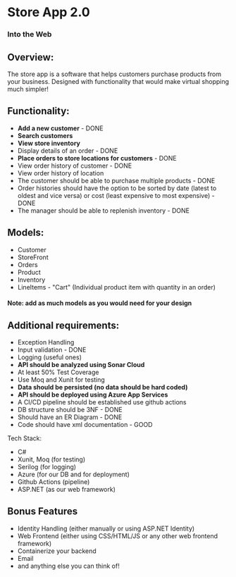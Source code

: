 # Store App 2.0
### Into the Web

## Overview:
The store app is a software that helps customers purchase products from your business. Designed with functionality that would make virtual shopping much simpler!

## Functionality:
* **Add a new customer** - DONE
* **Search customers**
* **View store inventory**
* Display details of an order - DONE
* **Place orders to store locations for customers** - DONE
* View order history of customer - DONE
* View order history of location
* The customer should be able to purchase multiple products - DONE
* Order histories should have the option to be sorted by date (latest to oldest and vice versa) or cost (least expensive to most expensive) - DONE
* The manager should be able to replenish inventory - DONE

## Models:
* Customer
* StoreFront
* Orders
* Product
* Inventory
* LineItems - "Cart" (Individual product item with quantity in an order)
#### Note: add as much models as you would need for your design

## Additional requirements:
* Exception Handling
* Input validation - DONE
* Logging (useful ones)
* **API should be analyzed using Sonar Cloud**
* At least 50% Test Coverage
* Use Moq and Xunit for testing
* **Data should be persisted (no data should be hard coded)**
* **API should be deployed using Azure App Services**
* A CI/CD pipeline should be established use github actions
* DB structure should be 3NF - DONE
* Should have an ER Diagram - DONE
* Code should have xml documentation - GOOD

Tech Stack:
* C#
* Xunit, Moq (for testing)
* Serilog (for logging)
* Azure (for our DB and for deployment)
* Github Actions (pipeline)
* ASP.NET (as our web framework)

## Bonus Features
* Identity Handling (either manually or using ASP.NET Identity)
* Web Frontend (either using CSS/HTML/JS or any other web frontend framework)
* Containerize your backend
* Email
* and anything else you can think of!